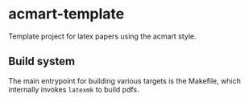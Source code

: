 # acmart-template

Template project for latex papers using the acmart style.

## Build system

The main entrypoint for building various targets is the Makefile, which internally invokes `latexmk` to build pdfs.

